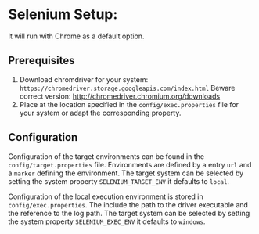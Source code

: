 # Selenium Setup:
It will run with Chrome as a default option.

## Prerequisites
1. Download chromdriver for your system:
	`https://chromedriver.storage.googleapis.com/index.html`
    Beware correct version: http://chromedriver.chromium.org/downloads
2. Place at the location specified in the `config/exec.properties` file for your system or adapt the corresponding property. 

## Configuration
Configuration of the target environments can be found in the `config/target.properties` file. Environments are defined by a entry `url` and a `marker` defining the environment.
The target system can be selected by setting the system property `SELENIUM_TARGET_ENV` it defaults to `local`.

Configuration of the local execution environment is stored in `config/exec.properties`. The include the path to the driver executable and the reference to the log path.
The target system can be selected by setting the system property `SELENIUM_EXEC_ENV` it defaults to `windows`.

